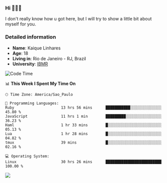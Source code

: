 ### Hi 🙋🏽‍♂️

I don't really know how u got here, but I will try to show a little bit about myself for you.

### Detailed information

* **Name**: Kaique Linhares
* **Age**: 18
* **Living in**: Rio  de Janeiro - RJ, Brazil
* **University**: [IBMR](https://www.ibmr.br/)

<!--START_SECTION:waka-->
![Code Time](http://img.shields.io/badge/Code%20Time-737%20hrs%2033%20mins-blue)

📊 **This Week I Spent My Time On** 

```text
🕑︎ Time Zone: America/Sao_Paulo

💬 Programming Languages: 
Ruby                     13 hrs 56 mins      ███████████░░░░░░░░░░░░░░   45.80 % 
JavaScript               11 hrs 1 min        █████████░░░░░░░░░░░░░░░░   36.23 % 
Haml                     1 hr 33 mins        █░░░░░░░░░░░░░░░░░░░░░░░░   05.13 % 
Lua                      1 hr 28 mins        █░░░░░░░░░░░░░░░░░░░░░░░░   04.82 % 
tmux                     39 mins             █░░░░░░░░░░░░░░░░░░░░░░░░   02.16 % 

💻 Operating System: 
Linux                    30 hrs 26 mins      █████████████████████████   100.00 % 
```


<!--END_SECTION:waka-->

<a href="https://www.linkedin.com/in/kaique-linhares-25a840208/"  target="_blank"><img src="https://img.shields.io/badge/-LinkedIn-%230077B5?style=for-the-badge&logo=linkedin&logoColor=white" target="_blank"></a>
